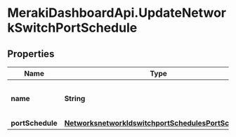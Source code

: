 # MerakiDashboardApi.UpdateNetworkSwitchPortSchedule

## Properties
Name | Type | Description | Notes
------------ | ------------- | ------------- | -------------
**name** | **String** | The name for your port schedule. | [optional] 
**portSchedule** | [**NetworksnetworkIdswitchportSchedulesPortSchedule**](NetworksnetworkIdswitchportSchedulesPortSchedule.md) |  | [optional] 


